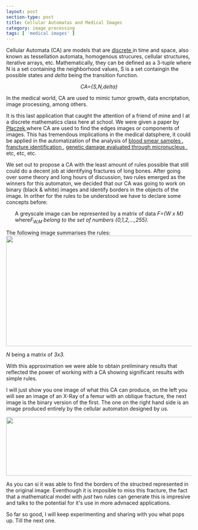 ```yaml
---
layout: post
section-type: post
title: Cellular Automatas and Medical Images
category: image processing
tags: [ 'medical images' ]
---
```


Cellular Automata (CA) are models that are <a href="https://en.wikipedia.org/wiki/Discrete_mathematics"> discrete </a> in time and space, also known as tessellation automata, homogenous strucures, cellular structures, iterative arrays, etc.
Mathematically, they can be defined as a 3-tuple where N is a set containing the neighborhood values, S is a set containgin the possible states and <i>delta</i> being the transition function.

<p style="text-align:center;"><i>CA={S,N,delta}</i></p>

In the medical world, CA are used to mimic tumor growth, data encriptation, image processing, among others.

It is this last application that caught the attention of a friend of mine and I at a discrete mathematics class here at school. We were given a paper by <a href= "http://yadda.icm.edu.pl/yadda/element/bwmeta1.element.baztech-6e271df5-f264-47c9-9017-d6808ff2f1b4"> Płaczek </a> where CA are used to find the edges images or components of images. This has tremendous implications in the medical datsphere, it could be applied in the automatization of the analysis of <a href= "http://www.medical-labs.net/normal-blood-smear-649/">blood smear samples </a>, <a href= "http://boneandspine.com/types-fracturesa-simple-classification-fractures-long-bones/">francture identification </a>, <a href="http://www.crios.be/genotoxicitytests/micronucleus_test.htm">genetic damage evaluated through micronucleus </a>, etc, etc, etc.

We set out to propose a CA with the least amount of rules possible that still could do a decent job at identifying fractures of long bones. After going over some theory and long hours of discussion, two rules emerged as the winners for this automaton, we decided that our CA was going to work on binary (black & white) images and identify borders in the objects of the image.
In orther for the rules to be understood we have to declare some concepts before:
<ul>A greyscale image can be represented by a matrix of data<i> F={W x M} </i>where<i>F<sub>W,M</sub> belong to the set of numbers <i>{0,1,2,...,255}.</i></i> </ul>
The following image summarises the rules:

<image src= "../img/carules.png" width="600" height="300">

<i>N </i>being a matrix of <i>3x3.</i>

With this approximation we were able to obtain preliminary results that reflected the power of working with a CA showing significant results with simple rules.

I will just show you one image of what this CA can produce, on the left you will see an image of an X-Ray of a femur with an oblique fracture, the next image is the binary version of the first. The one on the right hand side is an image produced entirely by the cellular automaton designed by us.

<image src= "../img/fractura.png" width="600" height= "160">

As you can si it was able to find the borders of the structred represented in the original image. Eventhough it is imposible to miss this fracture, the fact that a mathematical model with <i>just</i> two rules can generate this is impresive and talks to the potential for it's use in more advnaced applications.

So far so good, I will keep experimenting and sharing with you what pops up.
Till the next one.

